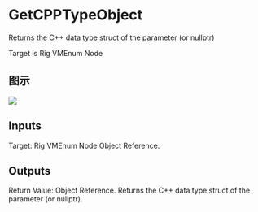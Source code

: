 # GetCPPTypeObject

Returns the C++ data type struct of the parameter (or nullptr)

Target is Rig VMEnum Node

## 图示

![]($-20221218-20440617.png)

## Inputs

Target: Rig VMEnum Node Object Reference.  

## Outputs

Return Value: Object Reference. Returns the C++ data type struct of the parameter (or nullptr).


